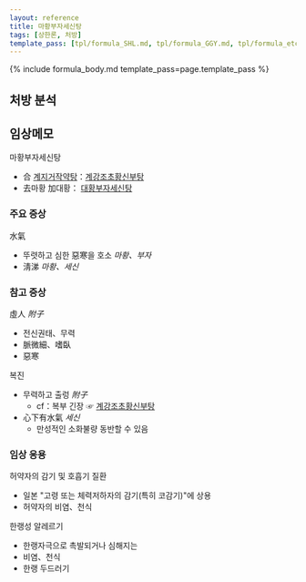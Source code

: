 ```yaml
---
layout: reference
title: 마황부자세신탕
tags: [상한론, 처방]
template_pass: [tpl/formula_SHL.md, tpl/formula_GGY.md, tpl/formula_etc.md]
---
```



{% include formula_body.md template_pass=page.template_pass %}

## 처방 분석

## 임상메모

마황부자세신탕
* 合 [계지거작약탕]({{site.formulaurl}}/계지거작약탕)：[계강조초황신부탕]({{site.formulaurl}}/계강조초황신부탕)
* 去마황 加대황： [대황부자세신탕]({{site.formulaurl}}/대황부자세신탕)

### 주요 증상

水氣
* 뚜렷하고 심한 惡寒을 호소 _마황、부자_
* 淸涕 _마황、세신_


### 참고 증상

虛人 _附子_
* 전신권태、무력
* 脈微細、嗜臥
* 惡寒

복진
* 무력하고 출렁 _附子_
  - cf：복부 긴장 ☞ [계강조초황신부탕]({{site.formulaurl}}/계강조초황신부탕)
* 心下有水氣 _세신_
  - 만성적인 소화불량 동반할 수 있음

### 임상 응용

허약자의 감기 및 호흡기 질환
* 일본 "고령 또는 체력저하자의 감기(특히 코감기)"에 상용
* 허약자의 비염、천식

한랭성 알레르기
* 한랭자극으로 촉발되거나 심해지는
* 비염、천식
* 한랭 두드러기
